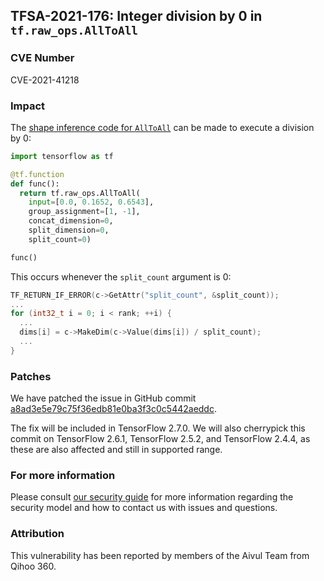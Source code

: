## TFSA-2021-176: Integer division by 0 in `tf.raw_ops.AllToAll`

### CVE Number
CVE-2021-41218

### Impact
The [shape inference code for `AllToAll`](https://github.com/tensorflow/tensorflow/blob/8d72537c6abf5a44103b57b9c2e22c14f5f49698/tensorflow/core/ops/tpu_cross_replica_ops.cc#L25-L74) can be made to execute a division by 0:

```python
import tensorflow as tf

@tf.function
def func():
  return tf.raw_ops.AllToAll(
    input=[0.0, 0.1652, 0.6543],
    group_assignment=[1, -1],
    concat_dimension=0,
    split_dimension=0,
    split_count=0)

func()
```

This occurs whenever the `split_count` argument is 0:

```cc
TF_RETURN_IF_ERROR(c->GetAttr("split_count", &split_count));
...
for (int32_t i = 0; i < rank; ++i) {
  ...
  dims[i] = c->MakeDim(c->Value(dims[i]) / split_count);
  ...
}
```

### Patches
We have patched the issue in GitHub commit [a8ad3e5e79c75f36edb81e0ba3f3c0c5442aeddc](https://github.com/tensorflow/tensorflow/commit/a8ad3e5e79c75f36edb81e0ba3f3c0c5442aeddc).

The fix will be included in TensorFlow 2.7.0. We will also cherrypick this commit on TensorFlow 2.6.1, TensorFlow 2.5.2, and TensorFlow 2.4.4, as these are also affected and still in supported range.

### For more information
Please consult [our security guide](https://github.com/tensorflow/tensorflow/blob/master/SECURITY.md) for more information regarding the security model and how to contact us with issues and questions.

### Attribution
This vulnerability has been reported by members of the Aivul Team from Qihoo 360.
